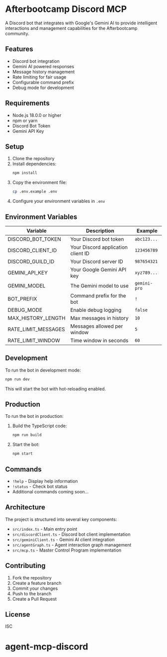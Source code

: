 # Afterbootcamp Discord MCP

A Discord bot that integrates with Google's Gemini AI to provide intelligent interactions and management capabilities for the Afterbootcamp community.

## Features

- Discord bot integration
- Gemini AI powered responses
- Message history management
- Rate limiting for fair usage
- Configurable command prefix
- Debug mode for development

## Requirements

- Node.js 18.0.0 or higher
- npm or yarn
- Discord Bot Token
- Gemini API Key

## Setup

1. Clone the repository
2. Install dependencies:
   ```bash
   npm install
   ```
3. Copy the environment file:
   ```bash
   cp .env.example .env
   ```
4. Configure your environment variables in `.env`

## Environment Variables

| Variable | Description | Example |
|----------|-------------|---------|
| DISCORD_BOT_TOKEN | Your Discord bot token | `abc123...` |
| DISCORD_CLIENT_ID | Your Discord application client ID | `123456789` |
| DISCORD_GUILD_ID | Your Discord server ID | `987654321` |
| GEMINI_API_KEY | Your Google Gemini API key | `xyz789...` |
| GEMINI_MODEL | The Gemini model to use | `gemini-pro` |
| BOT_PREFIX | Command prefix for the bot | `!` |
| DEBUG_MODE | Enable debug logging | `false` |
| MAX_HISTORY_LENGTH | Max messages in history | `10` |
| RATE_LIMIT_MESSAGES | Messages allowed per window | `5` |
| RATE_LIMIT_WINDOW | Time window in seconds | `60` |

## Development

To run the bot in development mode:

```bash
npm run dev
```

This will start the bot with hot-reloading enabled.

## Production

To run the bot in production:

1. Build the TypeScript code:
   ```bash
   npm run build
   ```

2. Start the bot:
   ```bash
   npm start
   ```

## Commands

- `!help` - Display help information
- `!status` - Check bot status
- Additional commands coming soon...

## Architecture

The project is structured into several key components:

- `src/index.ts` - Main entry point
- `src/discordClient.ts` - Discord bot client implementation
- `src/geminiClient.ts` - Gemini AI client integration
- `src/agentGraph.ts` - Agent interaction graph management
- `src/mcp.ts` - Master Control Program implementation

## Contributing

1. Fork the repository
2. Create a feature branch
3. Commit your changes
4. Push to the branch
5. Create a Pull Request

## License

ISC

# agent-mcp-discord
